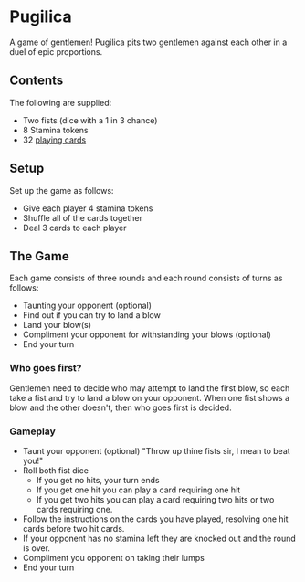 # Pugilica

A game of gentlemen! Pugilica pits two gentlemen against each other in a duel of epic proportions.

## Contents

The following are supplied:

* Two fists (dice with a 1 in 3 chance)
* 8 Stamina tokens
* 32 [playing cards](CARDS.md)

## Setup

Set up the game as follows:

* Give each player 4 stamina tokens
* Shuffle all of the cards together
* Deal 3 cards to each player

## The Game

Each game consists of three rounds and each round consists of turns as follows:

* Taunting your opponent (optional)
* Find out if you can try to land a blow
* Land your blow(s)
* Compliment your opponent for withstanding your blows (optional)
* End your turn

### Who goes first?

Gentlemen need to decide who may attempt to land the first blow,
so each take a fist and try to land a blow on your opponent. When
one fist shows a blow and the other doesn't, then who goes first
is decided.

### Gameplay

* Taunt your opponent (optional) "Throw up thine fists sir, I mean to beat you!"
* Roll both fist dice
    * If you get no hits, your turn ends
    * If you get one hit you can play a card requiring one hit
    * If you get two hits you can play a card requiring two hits or two cards requiring one.
* Follow the instructions on the cards you have played, resolving one hit cards before two hit cards.
* If your opponent has no stamina left they are knocked out and the round is over.
* Compliment you opponent on taking their lumps
* End your turn
